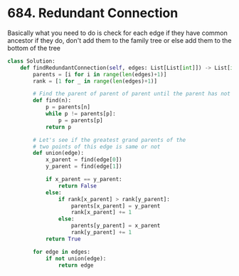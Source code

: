 # 684. Redundant Connection

Basically what you need to do is check for each edge if they have common ancestor if they do,
don't add them to the family tree or else add them to the bottom of the tree

```python
class Solution:
    def findRedundantConnection(self, edges: List[List[int]]) -> List[int]:
        parents = [i for i in range(len(edges)+1)]
        rank = [1 for _ in range(len(edges)+1)]

        # Find the parent of parent of parent until the parent has not parent
        def find(n):
            p = parents[n]
            while p != parents[p]:
                p = parents[p]
            return p

        # Let's see if the greatest grand parents of the
        # two points of this edge is same or not
        def union(edge):
            x_parent = find(edge[0])
            y_parent = find(edge[1])

            if x_parent == y_parent:
                return False
            else:
                if rank[x_parent] > rank[y_parent]:
                    parents[x_parent] = y_parent
                    rank[x_parent] += 1
                else:
                    parents[y_parent] = x_parent
                    rank[y_parent] += 1
            return True

        for edge in edges:
            if not union(edge):
                return edge
```